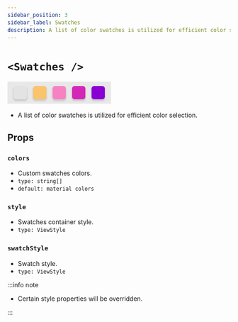 ```yaml
---
sidebar_position: 3
sidebar_label: Swatches
description: A list of color swatches is utilized for efficient color selection.
---
```


# `<Swatches />`

![swatches](../../../../images/swatches.png)

- A list of color swatches is utilized for efficient color selection.

## Props

### `colors`

- Custom swatches colors.
- `type: string[]`
- `default: material colors`

### `style`

- Swatches container style.
- `type: ViewStyle`

### `swatchStyle`

- Swatch style.
- `type: ViewStyle`

:::info note

- Certain style properties will be overridden.

:::
